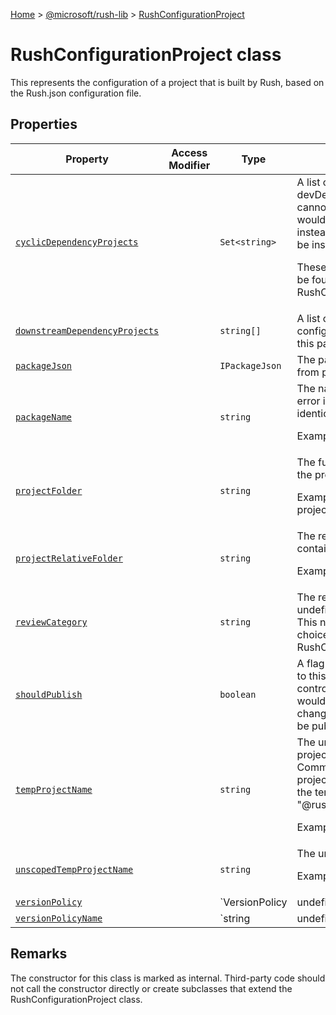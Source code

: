 [Home](./index) &gt; [@microsoft/rush-lib](rush-lib.md) &gt; [RushConfigurationProject](rush-lib.rushconfigurationproject.md)

# RushConfigurationProject class

This represents the configuration of a project that is built by Rush, based on the Rush.json configuration file.

## Properties

|  Property | Access Modifier | Type | Description |
|  --- | --- | --- | --- |
|  [`cyclicDependencyProjects`](rush-lib.rushconfigurationproject.cyclicdependencyprojects.md) |  | `Set<string>` | A list of local projects that appear as devDependencies for this project, but cannot be locally linked because it would create a cyclic dependency; instead, the last published version will be installed in the Common folder.<p/><!-- -->These are package names that would be found by RushConfiguration.getProjectByName(). |
|  [`downstreamDependencyProjects`](rush-lib.rushconfigurationproject.downstreamdependencyprojects.md) |  | `string[]` | A list of projects within the Rush configuration which directly depend on this package. |
|  [`packageJson`](rush-lib.rushconfigurationproject.packagejson.md) |  | `IPackageJson` | The parsed NPM "package.json" file from projectFolder. |
|  [`packageName`](rush-lib.rushconfigurationproject.packagename.md) |  | `string` | The name of the NPM package. An error is reported if this name is not identical to packageJson.name.<p/><!-- -->Example: "@scope/MyProject" |
|  [`projectFolder`](rush-lib.rushconfigurationproject.projectfolder.md) |  | `string` | The full path of the folder that contains the project to be built by Rush.<p/><!-- -->Example: "C:\\MyRepo\\libraries\\my-project" |
|  [`projectRelativeFolder`](rush-lib.rushconfigurationproject.projectrelativefolder.md) |  | `string` | The relative path of the folder that contains the project to be built by Rush.<p/><!-- -->Example: "libraries\\my-project" |
|  [`reviewCategory`](rush-lib.rushconfigurationproject.reviewcategory.md) |  | `string` | The review category name, or undefined if no category was assigned. This name must be one of the valid choices listed in RushConfiguration.reviewCategories. |
|  [`shouldPublish`](rush-lib.rushconfigurationproject.shouldpublish.md) |  | `boolean` | A flag which indicates whether changes to this project should be published. This controls whether or not the project would show up when running \`rush change\`, and whether or not it should be published during \`rush publish\`. |
|  [`tempProjectName`](rush-lib.rushconfigurationproject.tempprojectname.md) |  | `string` | The unique name for the temporary project that will be generated in the Common folder. For example, if the project name is "@scope/MyProject", the temporary project name might be "@rush-temp/MyProject-2".<p/><!-- -->Example: "@rush-temp/MyProject-2" |
|  [`unscopedTempProjectName`](rush-lib.rushconfigurationproject.unscopedtempprojectname.md) |  | `string` | The unscoped temporary project name<p/><!-- -->Example: "my-project-2" |
|  [`versionPolicy`](rush-lib.rushconfigurationproject.versionpolicy.md) |  | `VersionPolicy | undefined` | Version policy of the project |
|  [`versionPolicyName`](rush-lib.rushconfigurationproject.versionpolicyname.md) |  | `string | undefined` | Name of the version policy used by this project. |

## Remarks

The constructor for this class is marked as internal. Third-party code should not call the constructor directly or create subclasses that extend the RushConfigurationProject class.

